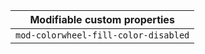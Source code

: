 | Modifiable custom properties         |
| ------------------------------------ |
| `mod-colorwheel-fill-color-disabled` |
